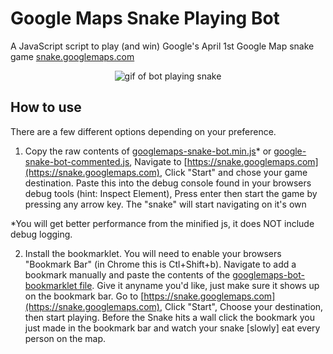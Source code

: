 # Google Maps Snake Playing Bot

A JavaScript script to play (and win) Google's April 1st Google Map snake game [snake.googlemaps.com](https://snake.googlemaps.com)

<p align="center">
  <img src="images/googlemaps-snake-bot-demo.gif" alt="gif of bot playing snake" />
</p>

## How to use

There are a few different options depending on your preference.

1. Copy the raw contents of [googlemaps-snake-bot.min.js](/googlemaps-snake-bot.min.js&raw=true)\* or [google-snake-bot-commented.js](/googlemaps-snake-bot-commented.js?raw=true), Navigate to [https://snake.googlemaps.com](https://snake.googlemaps.com), Click "Start" and chose your game destination. Paste this into the debug console found in your browsers debug tools (hint: Inspect Element), Press enter then start the game by pressing any arrow key. The "snake" will start navigating on it's own

\*You will get better performance from the minified js, it does NOT include debug logging.

2. Install the bookmarklet. You will need to enable your browsers "Bookmark Bar" (in Chrome this is Ctl+Shift+b). Navigate to add a bookmark manually and paste the contents of the [googlemaps-bot-bookmarklet file](/googlemaps-snake-bot-bookmarklet?raw=true). Give it anyname you'd like, just make sure it shows up on the bookmark bar. Go to [https://snake.googlemaps.com](https://snake.googlemaps.com), Click "Start", Choose your destination, then start playing. Before the Snake hits a wall click the bookmark you just made in the bookmark bar and watch your snake [slowly] eat every person on the map.
